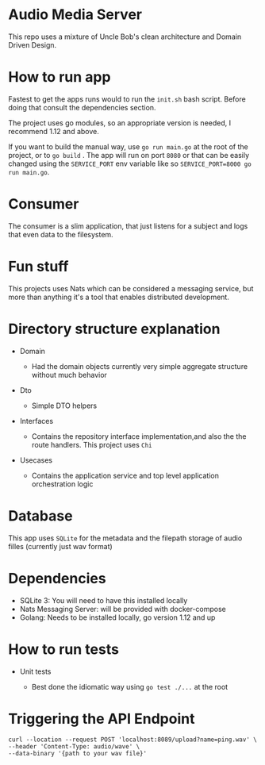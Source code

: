 # Audio Media  Server

This repo uses a mixture of Uncle Bob's clean architecture and Domain Driven Design.


# How to run app

Fastest to get the apps runs would to run the `init.sh` bash script. Before doing that consult the dependencies section. 

The project uses go modules, so an appropriate version is needed, I recommend 1.12 and above.

If you want to build the manual way, use `go run main.go` at the root of the project, or to `go build` .
The app will run on port  `8080` or that can be easily changed using the `SERVICE_PORT` env variable like so `SERVICE_PORT=8000 go run main.go`.


# Consumer
The consumer is a slim application, that just listens for a subject and logs that even data to the filesystem.

# Fun stuff

This projects uses Nats which can be considered a messaging service, but more than anything it's a tool that enables distributed development.


# Directory structure explanation

- Domain

    - Had the domain objects currently very simple aggregate structure without much behavior

- Dto

    - Simple DTO helpers

- Interfaces

    - Contains the repository interface implementation,and also the the route handlers. This project uses `Chi`

- Usecases

    - Contains the application service and top level application orchestration logic

# Database 

This app uses `SQLite` for the metadata and the filepath storage of audio filles (currently just wav format)



# Dependencies

- SQLite 3: You will need to have this installed locally
- Nats Messaging Server: will be provided with docker-compose
- Golang: Needs to be installed locally, go version 1.12 and up 

# How to run tests

-  Unit tests

    - Best done the idiomatic way using `go test ./...` at the root
        

# Triggering the API Endpoint

```
curl --location --request POST 'localhost:8089/upload?name=ping.wav' \
--header 'Content-Type: audio/wave' \
--data-binary '{path to your wav file}'
```